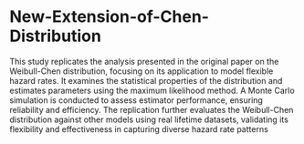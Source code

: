 # New-Extension-of-Chen-Distribution

This study replicates the analysis presented in the original paper on the Weibull-Chen distribution, focusing on its application to model flexible hazard rates. It examines the statistical properties of the distribution and estimates parameters using the maximum likelihood method. A Monte Carlo simulation is conducted to assess estimator performance, ensuring reliability and efficiency. The replication further evaluates the Weibull-Chen distribution against other models using real lifetime datasets, validating its flexibility and effectiveness in capturing diverse hazard rate patterns
